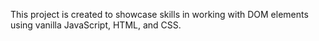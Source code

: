 This project is created to showcase skills in working with DOM elements using vanilla JavaScript, HTML, and CSS.
